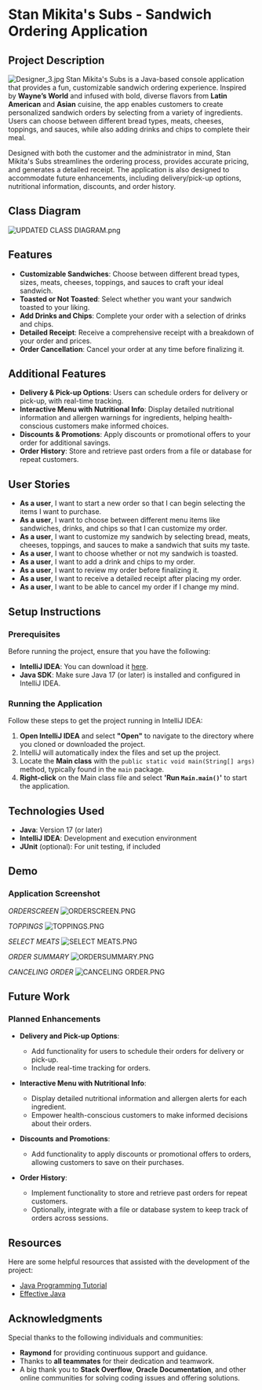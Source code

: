 # Stan Mikita's Subs - Sandwich Ordering Application

## Project Description
![Designer_3.jpg](src%2Fmain%2Fresources%2FDesigner_3.jpg)
Stan Mikita's Subs is a Java-based console application that provides a fun, customizable sandwich ordering experience. Inspired by **Wayne’s World** and infused with bold, diverse flavors from **Latin American** and **Asian** cuisine, the app enables customers to create personalized sandwich orders by selecting from a variety of ingredients. Users can choose between different bread types, meats, cheeses, toppings, and sauces, while also adding drinks and chips to complete their meal.

Designed with both the customer and the administrator in mind, Stan Mikita's Subs streamlines the ordering process, provides accurate pricing, and generates a detailed receipt. The application is also designed to accommodate future enhancements, including delivery/pick-up options, nutritional information, discounts, and order history.

## Class Diagram
![UPDATED CLASS DIAGRAM.png](src%2Fmain%2Fresources%2FUPDATED%20CLASS%20DIAGRAM.png)
## Features

- **Customizable Sandwiches**: Choose between different bread types, sizes, meats, cheeses, toppings, and sauces to craft your ideal sandwich.
- **Toasted or Not Toasted**: Select whether you want your sandwich toasted to your liking.
- **Add Drinks and Chips**: Complete your order with a selection of drinks and chips.
- **Detailed Receipt**: Receive a comprehensive receipt with a breakdown of your order and prices.
- **Order Cancellation**: Cancel your order at any time before finalizing it.

## Additional Features

- **Delivery & Pick-up Options**: Users can schedule orders for delivery or pick-up, with real-time tracking.
- **Interactive Menu with Nutritional Info**: Display detailed nutritional information and allergen warnings for ingredients, helping health-conscious customers make informed choices.
- **Discounts & Promotions**: Apply discounts or promotional offers to your order for additional savings.
- **Order History**: Store and retrieve past orders from a file or database for repeat customers.

## User Stories

- **As a user**, I want to start a new order so that I can begin selecting the items I want to purchase.
- **As a user**, I want to choose between different menu items like sandwiches, drinks, and chips so that I can customize my order.
- **As a user**, I want to customize my sandwich by selecting bread, meats, cheeses, toppings, and sauces to make a sandwich that suits my taste.
- **As a user**, I want to choose whether or not my sandwich is toasted.
- **As a user**, I want to add a drink and chips to my order.
- **As a user**, I want to review my order before finalizing it.
- **As a user**, I want to receive a detailed receipt after placing my order.
- **As a user**, I want to be able to cancel my order if I change my mind.

## Setup Instructions

### Prerequisites

Before running the project, ensure that you have the following:

- **IntelliJ IDEA**: You can download it [here](https://www.jetbrains.com/idea/download/).
- **Java SDK**: Make sure Java 17 (or later) is installed and configured in IntelliJ IDEA.

### Running the Application

Follow these steps to get the project running in IntelliJ IDEA:

1. **Open IntelliJ IDEA** and select **"Open"** to navigate to the directory where you cloned or downloaded the project.
2. IntelliJ will automatically index the files and set up the project.
3. Locate the **Main class** with the `public static void main(String[] args)` method, typically found in the `main` package.
4. **Right-click** on the Main class file and select **'Run `Main.main()`'** to start the application.

## Technologies Used

- **Java**: Version 17 (or later)
- **IntelliJ IDEA**: Development and execution environment
- **JUnit** (optional): For unit testing, if included

## Demo

### Application Screenshot

*ORDERSCREEN*
![ORDERSCREEN.PNG](src%2Fmain%2Fresources%2FORDERSCREEN.PNG)

*TOPPINGS*
![TOPPINGS.PNG](src%2Fmain%2Fresources%2FTOPPINGS.PNG)

*SELECT MEATS*
![SELECT MEATS.PNG](src%2Fmain%2Fresources%2FSELECT%20MEATS.PNG)

*ORDER SUMMARY*
![ORDERSUMMARY.PNG](src%2Fmain%2Fresources%2FORDERSUMMARY.PNG)

*CANCELING ORDER*
![CANCELING ORDER.PNG](src%2Fmain%2Fresources%2FCANCELING%20ORDER.PNG)

## Future Work

### Planned Enhancements

- **Delivery and Pick-up Options**:
    - Add functionality for users to schedule their orders for delivery or pick-up.
    - Include real-time tracking for orders.

- **Interactive Menu with Nutritional Info**:
    - Display detailed nutritional information and allergen alerts for each ingredient.
    - Empower health-conscious customers to make informed decisions about their orders.

- **Discounts and Promotions**:
    - Add functionality to apply discounts or promotional offers to orders, allowing customers to save on their purchases.

- **Order History**:
    - Implement functionality to store and retrieve past orders for repeat customers.
    - Optionally, integrate with a file or database system to keep track of orders across sessions.

## Resources

Here are some helpful resources that assisted with the development of the project:

- [Java Programming Tutorial](https://www.example.com)
- [Effective Java](https://www.example.com)

## Acknowledgments

Special thanks to the following individuals and communities:

- **Raymond** for providing continuous support and guidance.
- Thanks to **all teammates** for their dedication and teamwork.
- A big thank you to **Stack Overflow**, **Oracle Documentation**, and other online communities for solving coding issues and offering solutions.
